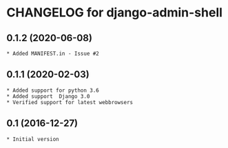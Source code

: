 # CHANGELOG for django-admin-shell

## 0.1.2 (2020-06-08)

    * Added MANIFEST.in - Issue #2

## 0.1.1 (2020-02-03)

    * Added support for python 3.6
    * Added support  Django 3.0
    * Verified support for latest webbrowsers

## 0.1 (2016-12-27)

    * Initial version
